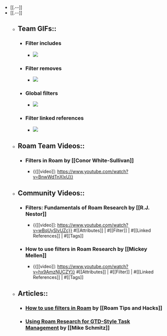 - [[.--]]
- [[.--]]
    - ## Team GIFs::
        - ### Filter includes
            - ![](https://firebasestorage.googleapis.com/v0/b/firescript-577a2.appspot.com/o/imgs%2Fapp%2Fhelp-documentation%2F0Mny65tH21.gif?alt=media&token=2f6a477f-7386-4bfb-b3e1-60ef67657814)
        - ### Filter removes
            - ![](https://firebasestorage.googleapis.com/v0/b/firescript-577a2.appspot.com/o/imgs%2Fapp%2Fhelp-documentation%2FC7VNv1Q5rE.gif?alt=media&token=9bd23efb-f1a5-4509-87d2-e7603c7ce9e8)
        - ### Global filters
            - ![](https://firebasestorage.googleapis.com/v0/b/firescript-577a2.appspot.com/o/imgs%2Fapp%2Fhelp-documentation%2FUrQg1RZrKl.gif?alt=media&token=27a5f9b8-606b-4239-85cf-b82fbee4167c)
        - ### Filter linked references
            - ![](https://firebasestorage.googleapis.com/v0/b/firescript-577a2.appspot.com/o/imgs%2Fapp%2Fhelp-documentation%2F3g-ykwQqW6.gif?alt=media&token=88eba400-5d2c-45f9-8093-a44513fc4a61)
    - ## Roam Team Videos::
        - ### Filters in Roam by [[Conor White-Sullivan]]
            - {{[[video]]: https://www.youtube.com/watch?v=BnwWdTnXlxU}}
    - ## Community Videos::
        - ### Filters: Fundamentals of Roam Research by [[R.J. Nestor]]
            - {{[[video]]: https://www.youtube.com/watch?v=wBqUySIvUZc}}
#[[Attributes]] | #[[Filter]] | #[[Linked References]] | #[[Tags]]
        - ### How to use filters in Roam Research by [[Mickey Mellen]]
            - {{[[video]]: https://www.youtube.com/watch?v=hx9AmzNUCZY}}
#[[Attributes]] | #[[Filter]] | #[[Linked References]] | #[[Tags]]
    - ## Articles::
        - ### [How to use filters in Roam](https://www.roamtips.com/home/how-to-use-filters-in-roam) by [[Roam Tips and Hacks]]
        - ### [Using Roam Research for GTD-Style Task Management](https://thesweetsetup.com/using-roam-research-for-gtd-style-task-management/) by [[Mike Schmitz]]
